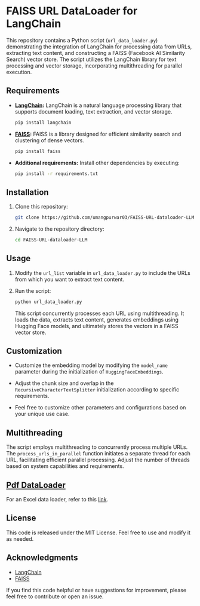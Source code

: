 # FAISS URL DataLoader for LangChain

This repository contains a Python script (`url_data_loader.py`) demonstrating the integration of LangChain for processing data from URLs, extracting text content, and constructing a FAISS (Facebook AI Similarity Search) vector store. The script utilizes the LangChain library for text processing and vector storage, incorporating multithreading for parallel execution.

## Requirements

- **[LangChain](https://github.com/langchain-ai):** LangChain is a natural language processing library that supports document loading, text extraction, and vector storage.

  ```bash
  pip install langchain
  ```

- **[FAISS](https://github.com/facebookresearch/faiss):** FAISS is a library designed for efficient similarity search and clustering of dense vectors.

  ```bash
  pip install faiss
  ```

- **Additional requirements:** Install other dependencies by executing:

  ```bash
  pip install -r requirements.txt
  ```

## Installation

1. Clone this repository:

    ```bash
    git clone https://github.com/umangpurwar03/FAISS-URL-dataloader-LLM
    ```

2. Navigate to the repository directory:

    ```bash
    cd FAISS-URL-dataloader-LLM
    ```

## Usage

1. Modify the `url_list` variable in `url_data_loader.py` to include the URLs from which you want to extract text content.

2. Run the script:

    ```bash
    python url_data_loader.py
    ```

    This script concurrently processes each URL using multithreading. It loads the data, extracts text content, generates embeddings using Hugging Face models, and ultimately stores the vectors in a FAISS vector store.

## Customization

- Customize the embedding model by modifying the `model_name` parameter during the initialization of `HuggingFaceEmbeddings`.

- Adjust the chunk size and overlap in the `RecursiveCharacterTextSplitter` initialization according to specific requirements.

- Feel free to customize other parameters and configurations based on your unique use case.

## Multithreading

The script employs multithreading to concurrently process multiple URLs. The `process_urls_in_parallel` function initiates a separate thread for each URL, facilitating efficient parallel processing. Adjust the number of threads based on system capabilities and requirements.

## [Pdf DataLoader](https://github.com/umangpurwar03/FAISS-PDF-dataloader-LLM)

For an Excel data loader, refer to this [link](https://github.com/umangpurwar03/FAISS-Excel-dataloader-LLM).

## License

This code is released under the MIT License. Feel free to use and modify it as needed.

## Acknowledgments

- [LangChain](https://github.com/langchain-ai)
- [FAISS](https://github.com/facebookresearch/faiss)

If you find this code helpful or have suggestions for improvement, please feel free to contribute or open an issue.
